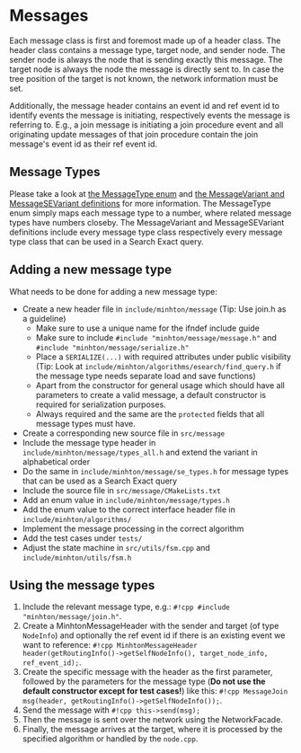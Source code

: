 # Messages

Each message class is first and foremost made up of a header class. The header class contains a message type, target node, and sender node. The sender node is always the node that is sending exactly this message. The target node is always the node the message is directly sent to. In case the tree position of the target is not known, the network information must be set.

Additionally, the message header contains an event id and ref event id to identify events the message is initiating, respectively events the message is referring to. E.g., a join message is initiating a join procedure event and all originating update messages of that join procedure contain the join message's event id as their ref event id.

## Message Types

Please take a look at [the MessageType enum](https://iml130.github.io/sola/doxygen/namespaceminhton.html#enum-members) and [the MessageVariant and MessageSEVariant definitions](https://iml130.github.io/sola/doxygen/namespaceminhton.html#typedef-members) for more information.
The MessageType enum simply maps each message type to a number, where related message types have numbers closeby.
The MessageVariant and MessageSEVariant definitions include every message type class respectively every message type class that can be used in a Search Exact query.

## Adding a new message type

What needs to be done for adding a new message type:

- Create a new header file in `include/minhton/message` (Tip: Use join.h as a guideline)
    - Make sure to use a unique name for the ifndef include guide
    - Make sure to include `#include "minhton/message/message.h"` and `#include "minhton/message/serialize.h"`
    - Place a `SERIALIZE(...)` with required attributes under public visibility (Tip: Look at `include/minhton/algorithms/esearch/find_query.h` if the message type needs separate load and save functions)
    - Apart from the constructor for general usage which should have all parameters to create a valid message, a default constructor is required for serialization purposes.
    - Always required and the same are the `protected` fields that all message types must have.
- Create a corresponding new source file in `src/message`
- Include the message type header in `include/minhton/message/types_all.h` and extend the variant in alphabetical order
- Do the same in `include/minhton/message/se_types.h` for message types that can be used as a Search Exact query
- Include the source file in `src/message/CMakeLists.txt`
- Add an enum value in `include/minhton/message/types.h`
- Add the enum value to the correct interface header file in `include/minhton/algorithms/`
- Implement the message processing in the correct algorithm
- Add the test cases under `tests/`
- Adjust the state machine in `src/utils/fsm.cpp` and `include/minhton/utils/fsm.h`

## Using the message types

1. Include the relevant message type, e.g.: `#!cpp #include "minhton/message/join.h"`.
2. Create a MinhtonMessageHeader with the sender and target (of type `NodeInfo`) and optionally the ref event id if there is an existing event we want to reference: `#!cpp MinhtonMessageHeader header(getRoutingInfo()->getSelfNodeInfo(), target_node_info, ref_event_id);`.
3. Create the specific message with the header as the first parameter, followed by the parameters for the message type (**Do not use the default constructor except for test cases!**) like this: `#!cpp MessageJoin msg(header, getRoutingInfo()->getSelfNodeInfo());`.
4. Send the message with `#!cpp this->send(msg);`
5. Then the message is sent over the network using the NetworkFacade.
6. Finally, the message arrives at the target, where it is processed by the specified algorithm or handled by the `node.cpp`.
